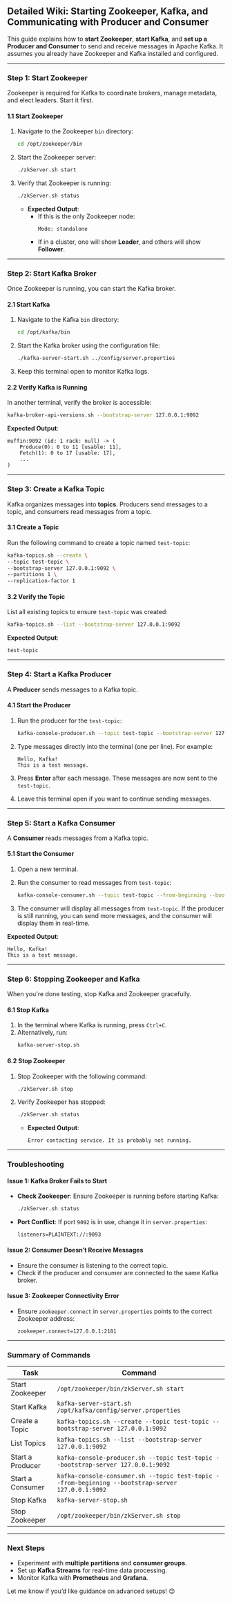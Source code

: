 ## **Detailed Wiki: Starting Zookeeper, Kafka, and Communicating with Producer and Consumer**

This guide explains how to **start Zookeeper**, **start Kafka**, and **set up a Producer and Consumer** to send and receive messages in Apache Kafka. It assumes you already have Zookeeper and Kafka installed and configured.

---

### **Step 1: Start Zookeeper**

Zookeeper is required for Kafka to coordinate brokers, manage metadata, and elect leaders. Start it first.

#### **1.1 Start Zookeeper**
1. Navigate to the Zookeeper `bin` directory:
   ```bash
   cd /opt/zookeeper/bin
   ```

2. Start the Zookeeper server:
   ```bash
   ./zkServer.sh start
   ```

3. Verify that Zookeeper is running:
   ```bash
   ./zkServer.sh status
   ```

   - **Expected Output**:
     - If this is the only Zookeeper node:
       ```
       Mode: standalone
       ```
     - If in a cluster, one will show **Leader**, and others will show **Follower**.

---

### **Step 2: Start Kafka Broker**

Once Zookeeper is running, you can start the Kafka broker.

#### **2.1 Start Kafka**
1. Navigate to the Kafka `bin` directory:
   ```bash
   cd /opt/kafka/bin
   ```

2. Start the Kafka broker using the configuration file:
   ```bash
   ./kafka-server-start.sh ../config/server.properties
   ```

3. Keep this terminal open to monitor Kafka logs.

#### **2.2 Verify Kafka is Running**
In another terminal, verify the broker is accessible:
```bash
kafka-broker-api-versions.sh --bootstrap-server 127.0.0.1:9092
```

**Expected Output**:
```
muffin:9092 (id: 1 rack: null) -> (
    Produce(0): 0 to 11 [usable: 11],
    Fetch(1): 0 to 17 [usable: 17],
    ...
)
```

---

### **Step 3: Create a Kafka Topic**

Kafka organizes messages into **topics**. Producers send messages to a topic, and consumers read messages from a topic.

#### **3.1 Create a Topic**
Run the following command to create a topic named `test-topic`:
```bash
kafka-topics.sh --create \
--topic test-topic \
--bootstrap-server 127.0.0.1:9092 \
--partitions 1 \
--replication-factor 1
```

#### **3.2 Verify the Topic**
List all existing topics to ensure `test-topic` was created:
```bash
kafka-topics.sh --list --bootstrap-server 127.0.0.1:9092
```

**Expected Output**:
```
test-topic
```

---

### **Step 4: Start a Kafka Producer**

A **Producer** sends messages to a Kafka topic.

#### **4.1 Start the Producer**
1. Run the producer for the `test-topic`:
   ```bash
   kafka-console-producer.sh --topic test-topic --bootstrap-server 127.0.0.1:9092
   ```

2. Type messages directly into the terminal (one per line). For example:
   ```
   Hello, Kafka!
   This is a test message.
   ```

3. Press **Enter** after each message. These messages are now sent to the `test-topic`.

4. Leave this terminal open if you want to continue sending messages.

---

### **Step 5: Start a Kafka Consumer**

A **Consumer** reads messages from a Kafka topic.

#### **5.1 Start the Consumer**
1. Open a new terminal.
2. Run the consumer to read messages from `test-topic`:
   ```bash
   kafka-console-consumer.sh --topic test-topic --from-beginning --bootstrap-server 127.0.0.1:9092
   ```

3. The consumer will display all messages from `test-topic`. If the producer is still running, you can send more messages, and the consumer will display them in real-time.

**Expected Output**:
```
Hello, Kafka!
This is a test message.
```

---

### **Step 6: Stopping Zookeeper and Kafka**

When you're done testing, stop Kafka and Zookeeper gracefully.

#### **6.1 Stop Kafka**
1. In the terminal where Kafka is running, press `Ctrl+C`.
2. Alternatively, run:
   ```bash
   kafka-server-stop.sh
   ```

#### **6.2 Stop Zookeeper**
1. Stop Zookeeper with the following command:
   ```bash
   ./zkServer.sh stop
   ```

2. Verify Zookeeper has stopped:
   ```bash
   ./zkServer.sh status
   ```
   - **Expected Output**:
     ```
     Error contacting service. It is probably not running.
     ```

---

### **Troubleshooting**

#### **Issue 1: Kafka Broker Fails to Start**
- **Check Zookeeper**:
  Ensure Zookeeper is running before starting Kafka:
  ```bash
  ./zkServer.sh status
  ```
- **Port Conflict**:
  If port `9092` is in use, change it in `server.properties`:
  ```properties
  listeners=PLAINTEXT://:9093
  ```

#### **Issue 2: Consumer Doesn’t Receive Messages**
- Ensure the consumer is listening to the correct topic.
- Check if the producer and consumer are connected to the same Kafka broker.

#### **Issue 3: Zookeeper Connectivity Error**
- Ensure `zookeeper.connect` in `server.properties` points to the correct Zookeeper address:
  ```properties
  zookeeper.connect=127.0.0.1:2181
  ```

---

### **Summary of Commands**

| **Task**                           | **Command**                                                                                 |
|------------------------------------|---------------------------------------------------------------------------------------------|
| Start Zookeeper                    | `/opt/zookeeper/bin/zkServer.sh start`                                                     |
| Start Kafka                        | `kafka-server-start.sh /opt/kafka/config/server.properties`                                |
| Create a Topic                     | `kafka-topics.sh --create --topic test-topic --bootstrap-server 127.0.0.1:9092`            |
| List Topics                        | `kafka-topics.sh --list --bootstrap-server 127.0.0.1:9092`                                  |
| Start a Producer                   | `kafka-console-producer.sh --topic test-topic --bootstrap-server 127.0.0.1:9092`           |
| Start a Consumer                   | `kafka-console-consumer.sh --topic test-topic --from-beginning --bootstrap-server 127.0.0.1:9092` |
| Stop Kafka                         | `kafka-server-stop.sh`                                                                     |
| Stop Zookeeper                     | `/opt/zookeeper/bin/zkServer.sh stop`                                                     |

---

### **Next Steps**
- Experiment with **multiple partitions** and **consumer groups**.
- Set up **Kafka Streams** for real-time data processing.
- Monitor Kafka with **Prometheus** and **Grafana**.

Let me know if you’d like guidance on advanced setups! 😊
